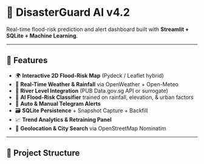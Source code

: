 # 🌊 DisasterGuard AI v4.2
Real-time flood-risk prediction and alert dashboard built with **Streamlit + SQLite + Machine Learning**.

---

## 🚀 Features
- 🌍 **Interactive 2D Flood-Risk Map** (Pydeck / Leaflet hybrid)
- 📡 **Real-Time Weather & Rainfall** via OpenWeather + Open-Meteo
- 🌊 **River Level Integration** (PUB Data.gov.sg API or surrogate)
- 🤖 **AI Flood-Risk Classifier** trained on rainfall, elevation, & urban factors
- 💬 **Auto & Manual Telegram Alerts**
- 🗃️ **SQLite Persistence** + Snapshot Capture + Backfill
- 📈 **Trend Analytics & Retraining Panel**
- 🧭 **Geolocation & City Search** via OpenStreetMap Nominatim

---

## 🧩 Project Structure